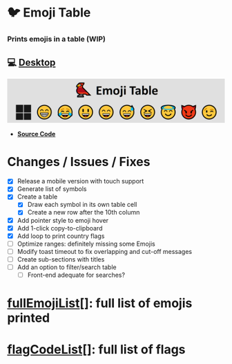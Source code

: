 # 🐦 Emoji Table

### Prints emojis in a table  (WIP)

## 💻 [Desktop](https://ateadaze.github.io/emoji_table/)

![emoji_table-repo_banner](/images/emoji_table-header.png)

* **[Source Code](https://github.com/ATeaDaze/ateadaze.github.io/blob/main/emoji_table/scripts/main.js)**

# Changes / Issues / Fixes
* [X] Release a mobile version with touch support
* [x] Generate list of symbols
* [x] Create a table
  * [x] Draw each symbol in its own table cell
  * [x] Create a new row after the 10th column
* [x] Add pointer style to emoji hover
* [x] Add 1-click copy-to-clipboard
* [x] Add loop to print country flags
* [ ] Optimize ranges: definitely missing some Emojis
* [ ] Modify toast timeout to fix overlapping and cut-off messages
* [ ] Create sub-sections with titles
* [ ] Add an option to filter/search table
  * [ ] Front-end adequate for searches?

# [fullEmojiList[]](https://github.com/ATeaDaze/ateadaze.github.io/blob/main/emoji_table/fullEmojiList.md): full list of emojis printed

# [flagCodeList[]](https://github.com/ATeaDaze/ateadaze.github.io/blob/main/emoji_table/flagCodeList.md): full list of flags
